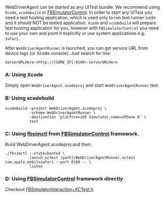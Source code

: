 WebDriverAgent can be started as any UITest bundle. We recommend using `Xcode`, `xcodebuild` or [FBSimulatorControl](https://github.com/facebook/FBSimulatorControl). In order to start any UITest you need a test hosting application, which is used only to run test runner code and it should NOT be tested application. `Xcode` and `xcodebuild` will prepare test hosting application for you, however with `FBSimulatorControl` you need to use your own and point it explicitly or use system applications e.g. `Safari`.

After `WebDriverAgentRunner` is launched, you can get service URL from device logs (or Xcode console). Just search for line:
```
ServerURLHere->http://[SOME_IP]:8100<-ServerURLHere
```

### A: Using Xcode
Simply open `WebDriverAgent.xcodeproj` and start `WebDriverAgentRunner` test.

### B: Using xcodebuild
```
xcodebuild -project WebDriverAgent.xcodeproj \
           -scheme WebDriverAgentRunner \
           -destination 'platform=iOS Simulator,name=iPhone 6' \
           test
```
### C: Using [fbsimctl](https://github.com/facebook/FBSimulatorControl/tree/master/fbsimctl) from [FBSimulatorControl](https://github.com/facebook/FBSimulatorControl) framework.
Build WebDriverAgent.xcodeproj and then:
```
./fbsimctl --state=booted \
           launch_xctest [path]/WebDriverAgentRunner.xctest com.apple.mobilesafari --port 8100 -- \
           listen
```

### D: Using [FBSimulatorControl](https://github.com/facebook/FBSimulatorControl) framework directly
Checkout [FBSimulatorInteraction+XCTest.h](https://github.com/facebook/FBSimulatorControl/blob/master/FBSimulatorControl/Interactions/FBSimulatorInteraction%2BXCTest.h)